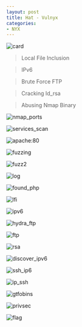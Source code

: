 ```yaml
---
layout: post
title: Hat - Vulnyx
categories:
- NYX
---
```



![card](https://github.com/user-attachments/assets/699e7220-d207-4a17-b352-d62f36e6296a)

> Local File Inclusion

> IPv6

> Brute Force FTP

> Cracking Id_rsa

> Abusing Nmap Binary

![nmap_ports](https://github.com/user-attachments/assets/a1a09483-196d-4819-91e6-6d8dcb9c5989)

![services_scan](https://github.com/user-attachments/assets/fe15da2a-a767-4b5a-ba05-5a79ed3f5392)

![apache:80](https://github.com/user-attachments/assets/72072e3a-4295-4be3-a166-f96d9a19385e)

![fuzzing](https://github.com/user-attachments/assets/48f00008-44fb-4eb2-a668-4617d1b70a22)

![fuzz2](https://github.com/user-attachments/assets/0e81fafc-a4e2-4521-88e7-7816b1507e39)

![log](https://github.com/user-attachments/assets/385b9a8b-dfd4-4e47-a724-0d05ec03e318)

![found_php](https://github.com/user-attachments/assets/bebe2560-750d-4268-83d8-69f55cf11046)

![lfi](https://github.com/user-attachments/assets/a63bee17-aa70-4875-9bcd-9b37b601059e)

![ipv6](https://github.com/user-attachments/assets/76c4b9bb-2507-4b24-8f8c-8c4aeae8f70b)

![hydra_ftp](https://github.com/user-attachments/assets/f9e0f3ef-fbe6-46ef-bbdc-84551ef5dfef)

![ftp](https://github.com/user-attachments/assets/a717cd77-9d5f-4382-bdbb-2700dff1bc42)

![rsa](https://github.com/user-attachments/assets/b2c0407c-4b66-4ade-b4e3-62bc178a6baa)

![discover_ipv6](https://github.com/user-attachments/assets/1953ade1-78c0-437e-9b04-0e1eab8d9e41)

![ssh_ip6](https://github.com/user-attachments/assets/6207524f-2774-4262-9a96-ef74ef63973a)

![ip_ssh](https://github.com/user-attachments/assets/9bb4f210-8bba-491b-a7ef-92f1dc20ca74)

![gtfobins](https://github.com/user-attachments/assets/4953c708-cf7a-4c48-b9d9-ba5033e27dae)

![privsec](https://github.com/user-attachments/assets/b4363eff-5087-41bd-8875-e2a6d8f146dc)

![flag](https://github.com/user-attachments/assets/4fcbebed-1967-43a2-bc41-1e6465db361a)






